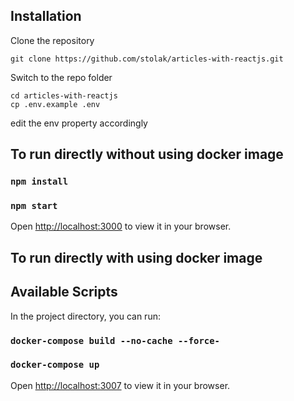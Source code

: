
## Installation

Clone the repository

    git clone https://github.com/stolak/articles-with-reactjs.git

Switch to the repo folder

    cd articles-with-reactjs
    cp .env.example .env
edit the env property accordingly

## To run directly without using docker image
### `npm install`
### `npm start`
  Open [http://localhost:3000](http://localhost:3000) to view it in your browser. 
## To run directly with using docker image

## Available Scripts

In the project directory, you can run:
###  `docker-compose build --no-cache --force-`
###  `docker-compose up`
Open [http://localhost:3007](http://localhost:3007) to view it in your browser. 




